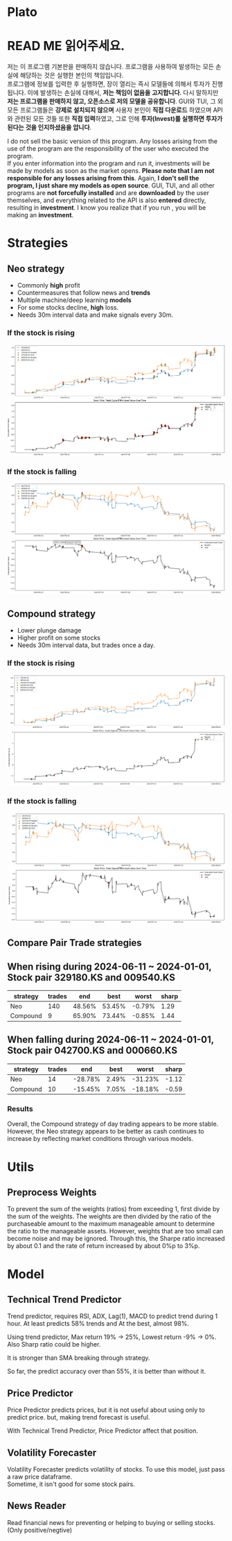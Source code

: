 # Plato

# READ ME 읽어주세요.

저는 이 프로그램 기본판을 판매하지 않습니다. 프로그램을 사용하여 발생하는 모든 손실에 해당하는 것은 실행한 본인의 책임입니다.  
프로그램에 정보를 입력한 후 실행하면, 장이 열리는 즉시 모델들에 의해서 투자가 진행됩니다. 이에 발생하는 손실에 대해서, **저는 책임이 없음을 고지합니다**.
다시 말하지만 **저는 프로그램을 판매하지 않고, 오픈소스로 저의 모델을 공유합니다**. GUI와 TUI, 그 외 모든 프로그램들은 **강제로 설치되지 않으며** 사용자 본인이 **직접 다운로드** 하였으며 API와 관련된 모든 것들 또한 **직접 입력**하였고, 그로 인해 **투자(Invest)를 실행하면 투자가 된다는 것을 인지하셨음을 압니다**.

I do not sell the basic version of this program. Any losses arising from the use of the program are the responsibility of the user who executed the program.  
If you enter information into the program and run it, investments will be made by models as soon as the market opens. **Please note that I am not responsible for any losses arising from this**.
Again, **I don't sell the program, I just share my models as open source**. GUI, TUI, and all other programs are **not forcefully installed** and are **downloaded** by the user themselves, and everything related to the API is also **entered** directly, resulting in **investment**. I know you realize that if you run , you will be making an **investment**.

# Strategies

## Neo strategy

* Commonly **high** profit
* Countermeasures that follow news and **trends**
* Multiple machine/deep learning **models**
* For some stocks decline, **high** loss.
* Needs 30m interval data and make signals every 30m.

### If the stock is rising
![](./resources/neo-rise.png)
### If the stock is falling
![](./resources/neo-decline.png)


## Compound strategy

* Lower plunge damage  
* Higher profit on some stocks
* Needs 30m interval data, but trades once a day.

### If the stock is rising
![](./resources/compound-rise.png)
### If the stock is falling
![](./resources/compound-decline.png)

## Compare Pair Trade strategies

When rising during 2024-06-11 ~ 2024-01-01, Stock pair 329180.KS and 009540.KS
-----------

| strategy | trades | end | best | worst | sharp |
|----------|--------|-----|------|-------|-------|
|Neo|140|48.56%|53.45%|-0.79%|1.29|
|Compound|9|65.90%|73.44%|-0.85%|1.44|

When falling during 2024-06-11 ~ 2024-01-01, Stock pair 042700.KS and 000660.KS
-----------

| strategy | trades | end | best | worst | sharp |
|----------|--------|-----|------|-------|-------|
|Neo|14|-28.78%|2.49%|-31.23%|-1.12|
|Compound|10|-15.45%|7.05%|-18.18%|-0.59|

### Results

Overall, the Compound strategy of day trading appears to be more stable. However, the Neo strategy appears to be better as cash continues to increase by reflecting market conditions through various models.

# Utils

## Preprocess Weights

To prevent the sum of the weights (ratios) from exceeding 1, first divide by the sum of the weights. The weights are then divided by the ratio of the purchaseable amount to the maximum manageable amount to determine the ratio to the manageable assets.
However, weights that are too small can become noise and may be ignored. Through this, the Sharpe ratio increased by about 0.1 and the rate of return increased by about 0%p to 3%p.

# Model

## Technical Trend Predictor

Trend predictor, requires RSI, ADX, Lag(1), MACD to predict trend during 1 hour. At least predicts 58% trends and At the best, almost 98%.

Using trend predictor, Max return 19% -> 25%, Lowest return -9% -> 0%. Also Sharp ratio could be higher.

It is stronger than SMA breaking through strategy.

So far, the predict accuracy over than 55%, it is better than without it.

## Price Predictor

Price Predictor predicts prices, but it is not useful about using only to predict price. but, making trend forecast is useful. 

With Technical Trend Predictor, Price Predictor affect that position.

## Volatility Forecaster

Volatility Forecaster predicts volatility of stocks. To use this model, just pass a raw price dataframe.  
Sometime, it isn't good for some stock pairs.

## News Reader

Read financial news for preventing or helping to buying or selling stocks. (Only positive/negtive)